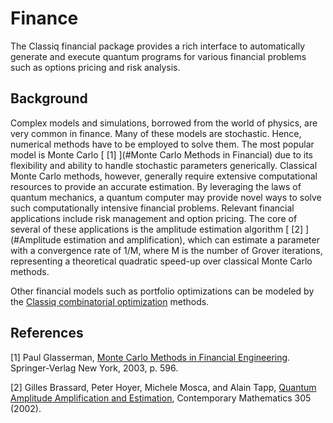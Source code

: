 # Finance

The Classiq financial package provides a rich interface to automatically generate
and execute quantum programs for various financial problems such as options
pricing and risk analysis.

## Background

Complex models and simulations, borrowed from the world of physics, are very
common in finance.
Many of these models are stochastic. Hence, numerical methods have to
be employed to solve them. The most popular model is Monte
Carlo [ [1] ](#Monte Carlo Methods in Financial) due to its flexibility and
ability to handle stochastic parameters generically.
Classical Monte Carlo methods, however, generally require extensive computational
resources to provide an accurate estimation.
By leveraging the laws of quantum mechanics, a quantum computer may provide novel ways to
solve such computationally intensive financial problems. Relevant financial
applications include risk management and option pricing.
The core of several of these applications is the amplitude estimation
algorithm [ [2] ](#Amplitude estimation and amplification), which can estimate a parameter with a
convergence rate of 1/M, where M is the number of Grover iterations,
representing a theoretical quadratic speed-up over classical Monte Carlo methods.

Other financial models such as portfolio optimizations can be modeled by
the [Classiq combinatorial optimization](../combinatorial-optimization/index.md) methods.

## References

<a name="Monte Carlo methods in financial">[1]</a> Paul
Glasserman, [Monte Carlo Methods in Financial Engineering](https://link.springer.com/book/10.1007/978-0-387-21617-1).
Springer-Verlag New York, 2003, p. 596.

<a name="Amplitude estimation and amplification">[2]</a> Gilles Brassard, Peter
Hoyer, Michele Mosca, and Alain
Tapp, [Quantum Amplitude Amplification and Estimation](https://arxiv.org/abs/quant-ph/0005055),
Contemporary Mathematics 305 (2002).
